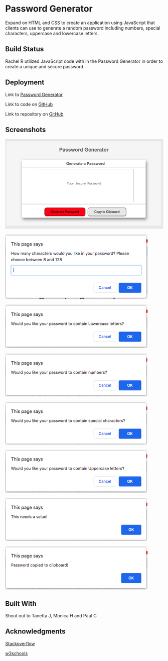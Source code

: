# Password Generator 

Expand on HTML and CSS to create an application using JavaScript that clients can use to generate a random password including numbers, special characters, uppercase and lowercase letters.

## Build Status 

Rachel R utilized JavaScript code with in the Password Generator in order to create a unique and secure password.

## Deployment 

Link to [Password Generator](https://rachel-reidenga.github.io/password-generator/)

Link to code on [GitHub](https://github.com/Rachel-Reidenga/password-generator/blob/master/js/script.js)

Link to repository on [GitHub](https://github.com/Rachel-Reidenga/password-generator)


## Screenshots

![Web Application](./screenshots/PasswordGen.png)

![Criteria 1](./screenshots/characters.png)

![Criteria 2](./screenshots/lowerletters.png)

![Criteria 3](./screenshots/numbers.png)

![Criteria 4](./screenshots/special.png)

![Criteria 5](./screenshots/upper.png)

![Criteria 6](./screenshots/value.png)

![Criteria 7](./screenshots/clipboard.png)


## Built With 

Shout out to Tanetta J, Monica H and Paul C


## Acknowledgments 

[Stackoverflow](https://stackoverflow.com/) 

[w3schools](https://www.w3schools.com/)

